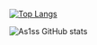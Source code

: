 [![Top Langs](https://github-readme-stats-beryl-nu-33.vercel.app/api/top-langs?username=As1ss&theme=synthwave&card_width=450px&layout=compact)](https://github.com/As1ss/github-readme-stats) 

<span/>![As1ss GitHub stats](https://github-readme-stats.vercel.app/api?username=As1ss&count_private=true&theme=synthwave&padding-top=190px)



